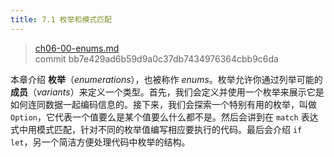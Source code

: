 ```yaml
---
title: 7.1 枚举和模式匹配
---
```


> [ch06-00-enums.md](https://github.com/rust-lang/book/blob/main/src/ch06-00-enums.md)
> <br>
> commit bb7e429ad6b59d9a0c37db7434976364cbb9c6da

本章介绍 **枚举**（*enumerations*），也被称作 *enums*。枚举允许你通过列举可能的 **成员**（*variants*）来定义一个类型。首先，我们会定义并使用一个枚举来展示它是如何连同数据一起编码信息的。接下来，我们会探索一个特别有用的枚举，叫做 `Option`，它代表一个值要么是某个值要么什么都不是。然后会讲到在 `match` 表达式中用模式匹配，针对不同的枚举值编写相应要执行的代码。最后会介绍 `if let`，另一个简洁方便处理代码中枚举的结构。
